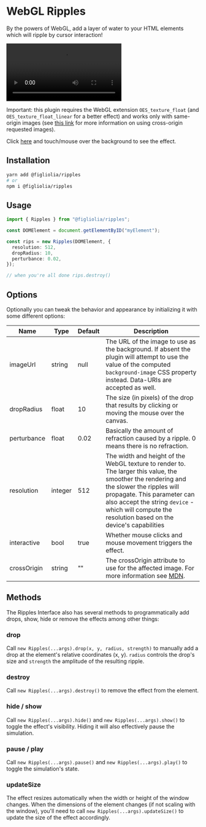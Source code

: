 WebGL Ripples
=====================

By the powers of WebGL, add a layer of water to your HTML elements which will ripple by cursor interaction!

<video title="Demo" src="https://github.com/user-attachments/assets/366541ff-7f3b-4430-92a5-b369c50a929b" height="auto" width="auto"></video>

Important: this plugin requires the WebGL extension `OES_texture_float` (and `OES_texture_float_linear` for a better effect) and works only with same-origin images (see [this link](https://developer.mozilla.org/en-US/docs/Web/HTTP/Access_control_CORS) for more information on using cross-origin requested images).

Click [here](https://alexfigliolia.github.io) and touch/mouse over the background to see the effect.

## Installation

```bash
yarn add @figliolia/ripples
# or
npm i @figliolia/ripples
```

## Usage

```typescript
import { Ripples } from "@figliolia/ripples";

const DOMElement = document.getElementByID("myElement");

const rips = new Ripples(DOMElement, {
  resolution: 512,
  dropRadius: 10,
  perturbance: 0.02,
});

// when you're all done rips.destroy()
```

Options
-------
Optionally you can tweak the behavior and appearance by initializing it with some different options:

| Name | Type | Default | Description |
|------|------|---------|-------------|
| imageUrl | string | null | The URL of the image to use as the background. If absent the plugin will attempt to use the value of the computed `background-image` CSS property instead. Data-URIs are accepted as well. |
| dropRadius | float | 10 | The size (in pixels) of the drop that results by clicking or moving the mouse over the canvas. |
| perturbance | float | 0.02 | Basically the amount of refraction caused by a ripple. 0 means there is no refraction. |
| resolution | integer | 512 | The width and height of the WebGL texture to render to. The larger this value, the smoother the rendering and the slower the ripples will propagate. This parameter can also accept the string `device` - which will compute the resolution based on the device's capabilities |
| interactive | bool | true | Whether mouse clicks and mouse movement triggers the effect. |
| crossOrigin | string | "" | The crossOrigin attribute to use for the affected image. For more information see [MDN](https://developer.mozilla.org/en-US/docs/Web/HTML/CORS_settings_attributes).


Methods
-------
The Ripples Interface also has several methods to programmatically add drops, show, hide or remove the effects among other things:

### drop
Call `new Ripples(...args).drop(x, y, radius, strength)` to manually add a drop at the element's relative coordinates (x, y). `radius` controls the drop's size and `strength` the amplitude of the resulting ripple.

### destroy
Call `new Ripples(...args).destroy()` to remove the effect from the element.

### hide / show
Call `new Ripples(...args).hide()` and `new Ripples(...args).show()` to toggle the effect's visibility. Hiding it will also effectively pause the simulation.

### pause / play
Call `new Ripples(...args).pause()` and `new Ripples(...args).play()` to toggle the simulation's state.

### updateSize
The effect resizes automatically when the width or height of the window changes. When the dimensions of the element changes (if not scaling with the window), you'll need to call `new Ripples(...args).updateSize()` to update the size of the effect accordingly.
